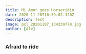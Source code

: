 ```yaml
---
title: Mi Amor goes Horseridin
date: 2020-11-20T10:39:02.320Z
description: Test
image: pxl_20201107_134339778.jpg
author: [Ale]
---
```

### Afraid to ride

